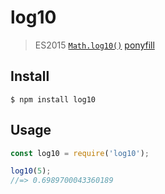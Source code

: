# log10

> ES2015 [`Math.log10()`](https://developer.mozilla.org/en-US/docs/Web/JavaScript/Reference/Global_Objects/Math/log10) [ponyfill](https://ponyfill.com)

## Install

```
$ npm install log10
```

## Usage

```js
const log10 = require('log10');

log10(5);
//=> 0.6989700043360189
```
